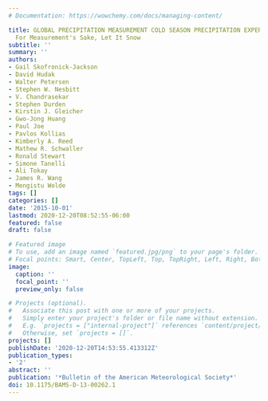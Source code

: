 ```yaml
---
# Documentation: https://wowchemy.com/docs/managing-content/

title: GLOBAL PRECIPITATION MEASUREMENT COLD SEASON PRECIPITATION EXPERIMENT (GCPEX)
  For Measurement's Sake, Let It Snow
subtitle: ''
summary: ''
authors:
- Gail Skofronick-Jackson
- David Hudak
- Walter Petersen
- Stephen W. Nesbitt
- V. Chandrasekar
- Stephen Durden
- Kirstin J. Gleicher
- Gwo-Jong Huang
- Paul Joe
- Pavlos Kollias
- Kimberly A. Reed
- Mathew R. Schwaller
- Ronald Stewart
- Simone Tanelli
- Ali Tokay
- James R. Wang
- Mengistu Wolde
tags: []
categories: []
date: '2015-10-01'
lastmod: 2020-12-20T08:52:55-06:00
featured: false
draft: false

# Featured image
# To use, add an image named `featured.jpg/png` to your page's folder.
# Focal points: Smart, Center, TopLeft, Top, TopRight, Left, Right, BottomLeft, Bottom, BottomRight.
image:
  caption: ''
  focal_point: ''
  preview_only: false

# Projects (optional).
#   Associate this post with one or more of your projects.
#   Simply enter your project's folder or file name without extension.
#   E.g. `projects = ["internal-project"]` references `content/project/deep-learning/index.md`.
#   Otherwise, set `projects = []`.
projects: []
publishDate: '2020-12-20T14:53:55.413312Z'
publication_types:
- '2'
abstract: ''
publication: '*Bulletin of the American Meteorological Society*'
doi: 10.1175/BAMS-D-13-00262.1
---
```

